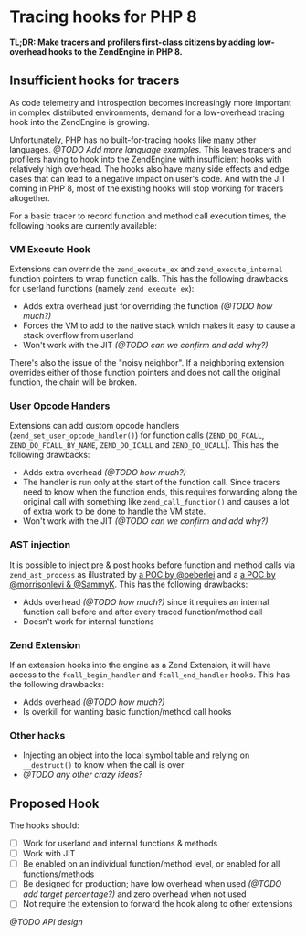 # Tracing hooks for PHP 8

**TL;DR: Make tracers and profilers first-class citizens by adding low-overhead hooks to the ZendEngine in PHP 8.**

## Insufficient hooks for tracers

As code telemetry and introspection becomes increasingly more important in complex distributed environments, demand for a low-overhead tracing hook into the ZendEngine is growing.

Unfortunately, PHP has no built-for-tracing hooks like [many](https://github.com/golang/go/blob/master/src/runtime/trace.go) other languages. *@TODO Add more language examples.* This leaves tracers and profilers having to hook into the ZendEngine with insufficient hooks with relatively high overhead. The hooks also have many side effects and edge cases that can lead to a negative impact on user's code. And with the JIT coming in PHP 8, most of the existing hooks will stop working for tracers altogether.

For a basic tracer to record function and method call execution times, the following hooks are currently available:

### VM Execute Hook

Extensions can override the `zend_execute_ex` and `zend_execute_internal` function pointers to wrap function calls. This has the following drawbacks for userland functions (namely `zend_execute_ex`):

- Adds extra overhead just for overriding the function *(@TODO how much?)*
- Forces the VM to add to the native stack which makes it easy to cause a stack overflow from userland
- Won't work with the JIT *(@TODO can we confirm and add why?)*

There's also the issue of the "noisy neighbor". If a neighboring extension overrides either of those function pointers and does not call the original function, the chain will be broken.

### User Opcode Handers

Extensions can add custom opcode handlers (`zend_set_user_opcode_handler()`) for function calls (`ZEND_DO_FCALL`, `ZEND_DO_FCALL_BY_NAME`, `ZEND_DO_ICALL` and `ZEND_DO_UCALL`). This has the following drawbacks:

- Adds extra overhead *(@TODO how much?)*
- The handler is run only at the start of the function call. Since tracers need to know when the function ends, this requires forwarding along the original call with something like `zend_call_function()` and causes a lot of extra work to be done to handle the VM state.
- Won't work with the JIT *(@TODO can we confirm and add why?)*

### AST injection

It is possible to inject pre & post hooks before function and method calls via `zend_ast_process` as illustrated by [a POC by @beberlei](https://github.com/beberlei/php-ast-tracer-poc) and a [a POC by @morrisonlevi & @SammyK](https://github.com/morrisonlevi/ddastrace). This has the following drawbacks:

- Adds overhead *(@TODO how much?)* since it requires an internal function call before and after every traced function/method call
- Doesn't work for internal functions

### Zend Extension

If an extension hooks into the engine as a Zend Extension, it will have access to the `fcall_begin_handler` and `fcall_end_handler` hooks. This has the following drawbacks:

- Adds overhead *(@TODO how much?)*
- Is overkill for wanting basic function/method call hooks

### Other hacks

- Injecting an object into the local symbol table and relying on `__destruct()` to know when the call is over
- *@TODO any other crazy ideas?*

## Proposed Hook

The hooks should:

- [ ] Work for userland and internal functions & methods
- [ ] Work with JIT
- [ ] Be enabled on an individual function/method level, or enabled for all functions/methods
- [ ] Be designed for production; have low overhead when used *(@TODO add target percentage?)* and zero overhead when not used
- [ ] Not require the extension to forward the hook along to other extensions

*@TODO API design*
